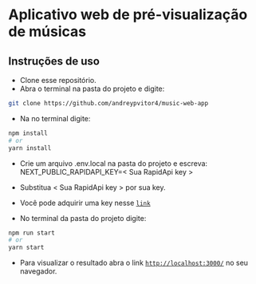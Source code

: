 # Aplicativo web de pré-visualização de músicas

## Instruções de uso

- Clone esse repositório.
- Abra o terminal na pasta do projeto e digite:

```bash
git clone https://github.com/andreypvitor4/music-web-app
```
- Na no terminal digite:
```bash
npm install
# or
yarn install
```
- Crie um arquivo .env.local na pasta do projeto e escreva: NEXT_PUBLIC_RAPIDAPI_KEY=< Sua RapidApi key >
- Substitua < Sua RapidApi key > por sua key. 
- Você pode adquirir uma key nesse [`link`](https://rapidapi.com/deezerdevs/api/deezer-1/)

- No terminal da pasta do projeto digite:

```bash
npm run start
# or
yarn start
```
- Para visualizar o resultado abra o link [`http://localhost:3000/`](http://localhost:3000/) no seu navegador.
